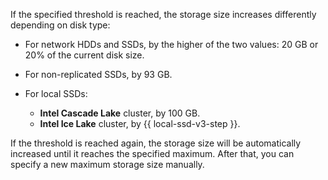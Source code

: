 
If the specified threshold is reached, the storage size increases differently depending on disk type:

* For network HDDs and SSDs, by the higher of the two values: 20 GB or 20% of the current disk size.
* For non-replicated SSDs, by 93 GB.
* For local SSDs:

    * **Intel Cascade Lake** cluster, by 100 GB.
    * **Intel Ice Lake** cluster, by {{ local-ssd-v3-step }}.


If the threshold is reached again, the storage size will be automatically increased until it reaches the specified maximum. After that, you can specify a new maximum storage size manually.
